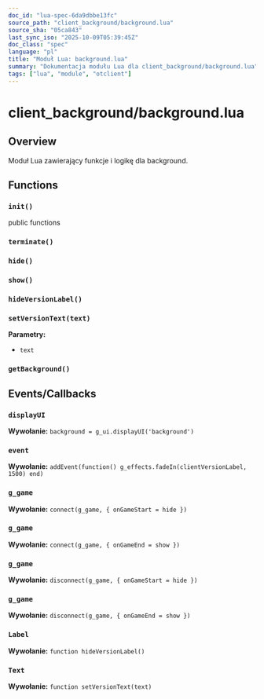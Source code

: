 ```yaml
---
doc_id: "lua-spec-6da9dbbe13fc"
source_path: "client_background/background.lua"
source_sha: "05ca843"
last_sync_iso: "2025-10-09T05:39:45Z"
doc_class: "spec"
language: "pl"
title: "Moduł Lua: background.lua"
summary: "Dokumentacja modułu Lua dla client_background/background.lua"
tags: ["lua", "module", "otclient"]
---
```


# client_background/background.lua

## Overview

Moduł Lua zawierający funkcje i logikę dla background.

## Functions

### `init()`

public functions

### `terminate()`

### `hide()`

### `show()`

### `hideVersionLabel()`

### `setVersionText(text)`

**Parametry:**

- `text`

### `getBackground()`

## Events/Callbacks

### `displayUI`

**Wywołanie:** `background = g_ui.displayUI('background')`

### `event`

**Wywołanie:** `addEvent(function() g_effects.fadeIn(clientVersionLabel, 1500) end)`

### `g_game`

**Wywołanie:** `connect(g_game, { onGameStart = hide })`

### `g_game`

**Wywołanie:** `connect(g_game, { onGameEnd = show })`

### `g_game`

**Wywołanie:** `disconnect(g_game, { onGameStart = hide })`

### `g_game`

**Wywołanie:** `disconnect(g_game, { onGameEnd = show })`

### `Label`

**Wywołanie:** `function hideVersionLabel()`

### `Text`

**Wywołanie:** `function setVersionText(text)`
